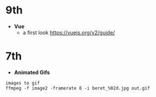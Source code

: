 
# 9th

  * **Vue**
    * a first look https://vuejs.org/v2/guide/

# 7th

  * **Animated Gifs**

  ```
  images to gif
  ffmpeg -f image2 -framerate 8 -i beret_%02d.jpg out.gif
  ```

